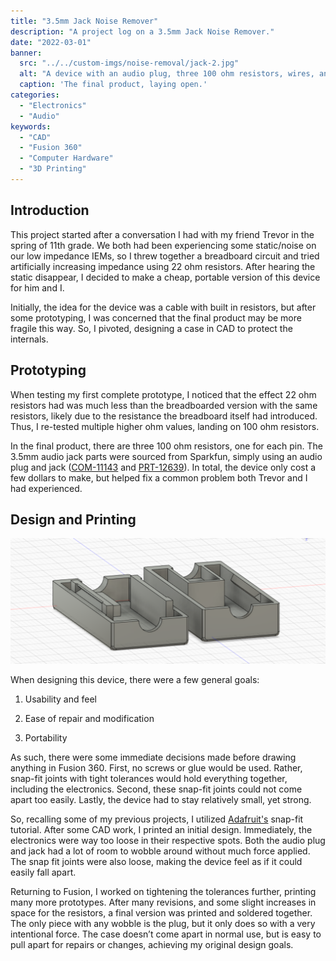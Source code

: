 ```yaml
---
title: "3.5mm Jack Noise Remover"
description: "A project log on a 3.5mm Jack Noise Remover."
date: "2022-03-01"
banner:
  src: "../../custom-imgs/noise-removal/jack-2.jpg"
  alt: "A device with an audio plug, three 100 ohm resistors, wires, and an audio jack."
  caption: 'The final product, laying open.'
categories:
  - "Electronics"
  - "Audio"
keywords:
  - "CAD"
  - "Fusion 360"
  - "Computer Hardware"
  - "3D Printing"
---
```


## Introduction

This project started after a conversation I had with my friend Trevor in the spring of 11th grade. We both had been experiencing some static/noise on our low impedance IEMs, so I threw together a breadboard circuit and tried artificially increasing impedance using 22 ohm resistors. After hearing the static disappear, I decided to make a cheap, portable version of this device for him and I.

Initially, the idea for the device was a cable with built in resistors, but after some prototyping, I was concerned that the final product may be more fragile this way. So, I pivoted, designing a case in CAD to protect the internals.


## Prototyping

When testing my first complete prototype, I noticed that the effect 22 ohm resistors had was much less than the breadboarded version with the same resistors, likely due to the resistance the breadboard itself had introduced. Thus, I re-tested multiple higher ohm values, landing on 100 ohm resistors.

In the final product, there are three 100 ohm resistors, one for each pin. The 3.5mm audio jack parts were sourced from Sparkfun, simply using an audio plug and jack (<u>[COM-11143](https://www.sparkfun.com/products/11143)</u> and <u>[PRT-12639](https://www.sparkfun.com/products/12639)</u>). In total, the device only cost a few dollars to make, but helped fix a common problem both Trevor and I had experienced.

## Design and Printing


![CAD design of the snap-fit case, pictured in Fusion 360.](../../custom-imgs/noise-removal/Case-CAD.png "The 3D printed snap fit case requires no mounting hardware!")

When designing this device, there were a few general goals:

  1. Usability and feel

  2. Ease of repair and modification

  3. Portability

As such, there were some immediate decisions made before drawing anything in Fusion 360. First, no screws or glue would be used. Rather, snap-fit joints with tight tolerances would hold everything together, including the electronics. Second, these snap-fit joints could not come apart too easily. Lastly, the device had to stay relatively small, yet strong.

So, recalling some of my previous projects, I utilized <u>Adafruit's</u> snap-fit tutorial. After some CAD work, I printed an initial design. Immediately, the electronics were way too loose in their respective spots. Both the audio plug and jack had a lot of room to wobble around without much force applied. The snap fit joints were also loose, making the device feel as if it could easily fall apart.

Returning to Fusion, I worked on tightening the tolerances further, printing many more prototypes. After many revisions, and some slight increases in space for the resistors, a final version was printed and soldered together. The only piece with any wobble is the plug, but it only does so with a very intentional force. The case doesn’t come apart in normal use, but is easy to pull apart for repairs or changes, achieving my original design goals.